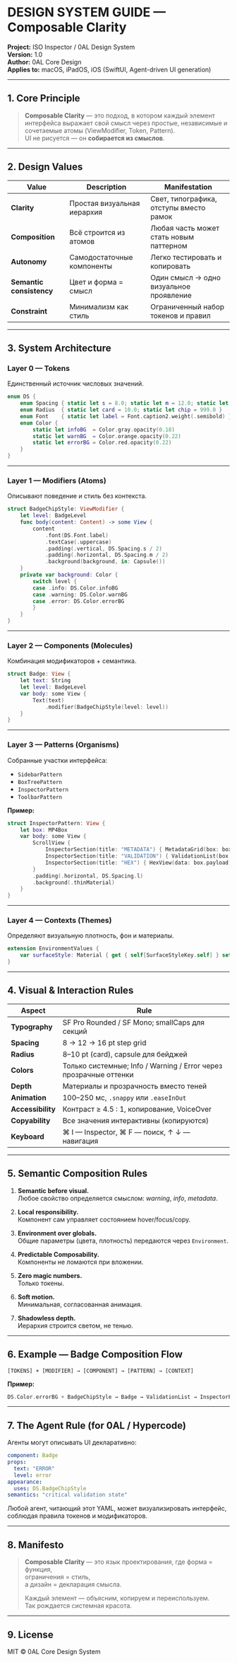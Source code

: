 # DESIGN SYSTEM GUIDE — Composable Clarity

**Project:** ISO Inspector / 0AL Design System  
**Version:** 1.0  
**Author:** 0AL Core Design  
**Applies to:** macOS, iPadOS, iOS (SwiftUI, Agent-driven UI generation)

---

## 1. Core Principle

> **Composable Clarity** — это подход, в котором каждый элемент интерфейса выражает свой смысл через простые, независимые и сочетаемые атомы (ViewModifier, Token, Pattern).  
> UI не рисуется — он **собирается из смыслов**.

---

## 2. Design Values

| Value | Description | Manifestation |
|--------|--------------|----------------|
| **Clarity** | Простая визуальная иерархия | Свет, типографика, отступы вместо рамок |
| **Composition** | Всё строится из атомов | Любая часть может стать новым паттерном |
| **Autonomy** | Самодостаточные компоненты | Легко тестировать и копировать |
| **Semantic consistency** | Цвет и форма = смысл | Один смысл → одно визуальное проявление |
| **Constraint** | Минимализм как стиль | Ограниченный набор токенов и правил |

---

## 3. System Architecture

### Layer 0 — Tokens
Единственный источник числовых значений.

```swift
enum DS {
    enum Spacing { static let s = 8.0; static let m = 12.0; static let l = 16.0 }
    enum Radius  { static let card = 10.0; static let chip = 999.0 }
    enum Font    { static let label = Font.caption2.weight(.semibold) }
    enum Color {
        static let infoBG  = Color.gray.opacity(0.18)
        static let warnBG  = Color.orange.opacity(0.22)
        static let errorBG = Color.red.opacity(0.22)
    }
}
```

---

### Layer 1 — Modifiers (Atoms)
Описывают поведение и стиль без контекста.

```swift
struct BadgeChipStyle: ViewModifier {
    let level: BadgeLevel
    func body(content: Content) -> some View {
        content
            .font(DS.Font.label)
            .textCase(.uppercase)
            .padding(.vertical, DS.Spacing.s / 2)
            .padding(.horizontal, DS.Spacing.m / 2)
            .background(background, in: Capsule())
    }
    private var background: Color {
        switch level {
        case .info: DS.Color.infoBG
        case .warning: DS.Color.warnBG
        case .error: DS.Color.errorBG
        }
    }
}
```

---

### Layer 2 — Components (Molecules)

Комбинация модификаторов + семантика.

```swift
struct Badge: View {
    let text: String
    let level: BadgeLevel
    var body: some View {
        Text(text)
            .modifier(BadgeChipStyle(level: level))
    }
}
```

---

### Layer 3 — Patterns (Organisms)

Собранные участки интерфейса:
- `SidebarPattern`
- `BoxTreePattern`
- `InspectorPattern`
- `ToolbarPattern`

**Пример:**

```swift
struct InspectorPattern: View {
    let box: MP4Box
    var body: some View {
        ScrollView {
            InspectorSection(title: "METADATA") { MetadataGrid(box: box) }
            InspectorSection(title: "VALIDATION") { ValidationList(box: box) }
            InspectorSection(title: "HEX") { HexView(data: box.payload) }
        }
        .padding(.horizontal, DS.Spacing.l)
        .background(.thinMaterial)
    }
}
```

---

### Layer 4 — Contexts (Themes)

Определяют визуальную плотность, фон и материалы.

```swift
extension EnvironmentValues {
    var surfaceStyle: Material { get { self[SurfaceStyleKey.self] } set { self[SurfaceStyleKey.self] = newValue } }
}
```

---

## 4. Visual & Interaction Rules

| Aspect | Rule |
|---------|------|
| **Typography** | SF Pro Rounded / SF Mono; smallCaps для секций |
| **Spacing** | 8 → 12 → 16 pt step grid |
| **Radius** | 8–10 pt (card), capsule для бейджей |
| **Colors** | Только системные; Info / Warning / Error через прозрачные оттенки |
| **Depth** | Материалы и прозрачность вместо теней |
| **Animation** | 100–250 мс, `.snappy` или `.easeInOut` |
| **Accessibility** | Контраст ≥ 4.5 : 1, копирование, VoiceOver |
| **Copyability** | Все значения интерактивны (копируются) |
| **Keyboard** | ⌘ I — Inspector, ⌘ F — поиск, ↑ ↓ — навигация |

---

## 5. Semantic Composition Rules

1. **Semantic before visual.**  
   Любое свойство определяется смыслом: *warning*, *info*, *metadata*.

2. **Local responsibility.**  
   Компонент сам управляет состоянием hover/focus/copy.

3. **Environment over globals.**  
   Общие параметры (цвета, плотность) передаются через `Environment`.

4. **Predictable Composability.**  
   Компоненты не ломаются при вложении.

5. **Zero magic numbers.**  
   Только токены.

6. **Soft motion.**  
   Минимальная, согласованная анимация.

7. **Shadowless depth.**  
   Иерархия строится светом, не тенью.

---

## 6. Example — Badge Composition Flow

```
[TOKENS] + [MODIFIER] → [COMPONENT] → [PATTERN] → [CONTEXT]
```

**Пример:**
```swift
DS.Color.errorBG + BadgeChipStyle → Badge → ValidationList → InspectorPattern
```

---

## 7. The Agent Rule (for 0AL / Hypercode)

Агенты могут описывать UI декларативно:

```yaml
component: Badge
props:
  text: "ERROR"
  level: error
appearance:
  uses: DS.BadgeChipStyle
semantics: "critical validation state"
```

Любой агент, читающий этот YAML, может визуализировать интерфейс, соблюдая правила токенов и модификаторов.

---

## 8. Manifesto

> **Composable Clarity** — это язык проектирования, где форма = функция,  
> ограничения = стиль,  
> а дизайн = декларация смысла.  
>
> Каждый элемент — объясним, копируем и переиспользуем.  
> Так рождается системная красота.

---

## 9. License

MIT © 0AL Core Design System

